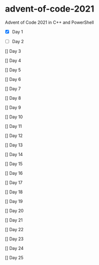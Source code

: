 # advent-of-code-2021
Advent of Code 2021 in C++ and PowerShell

- [X] Day 1

- [ ] Day 2

[] Day 3

[] Day 4

[] Day 5

[] Day 6

[] Day 7

[] Day 8

[] Day 9

[] Day 10

[] Day 11

[] Day 12

[] Day 13

[] Day 14

[] Day 15

[] Day 16

[] Day 17

[] Day 18

[] Day 19

[] Day 20

[] Day 21

[] Day 22

[] Day 23

[] Day 24

[] Day 25
